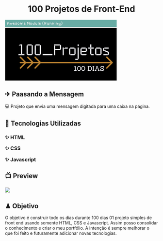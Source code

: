 <h1 align="center">100 Projetos de Front-End</h1>
<img alt="100projetos" title="logomarca" src="100days.png">
<h2> ✈ Paasando a Mensagem </h2>
<p>
 💻 Projeto que envia uma mensagem digitada para uma caixa na página.
</p>
<h2> 🚀 Tecnologias Utilizadas</h2>
<h3>
<p> ✨ HTML</p>
<p> ✨ CSS</p>
<p> ✨ Javascript</p>
</h3>
<h2> 📺 Preview</h2>
<img src="calculadora.gif">
<h2> ♟ Objetivo</h2>
<p>
O objetivo é construir todo os dias durante 100 dias 01 projeto simples de front end usando somente HTML, CSS e Javascript. Assim posso consolidar o conhecimento e criar o meu portfólio. A intenção é sempre melhorar o que foi feito e futuramente adicionar novas tecnologias.
</p>
